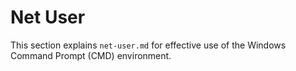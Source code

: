 # Net User

This section explains `net-user.md` for effective use of the Windows Command Prompt (CMD) environment.